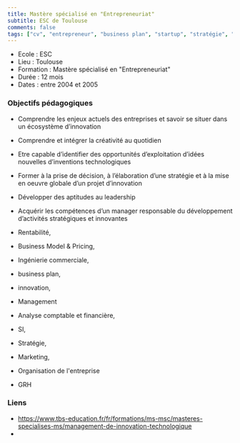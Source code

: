 ```yaml
---
title: Mastère spécialisé en "Entrepreneuriat"
subtitle: ESC de Toulouse
comments: false
tags: ["cv", "entrepreneur", "business plan", "startup", "stratégie", "management"]
---
```


* Ecole : ESC
* Lieu : Toulouse
* Formation : Mastère spécialisé en "Entrepreneuriat"
* Durée : 12 mois
* Dates : entre 2004 et 2005

### Objectifs pédagogiques

* Comprendre les enjeux actuels des entreprises et savoir se situer dans un écosystème d’innovation
* Comprendre et intégrer la créativité au quotidien
* Etre capable d’identifier des opportunités d’exploitation d’idées nouvelles d’inventions technologiques
* Former à la prise de décision, à l’élaboration d’une stratégie et à la mise en oeuvre globale d’un projet d’innovation
* Développer des aptitudes au leadership
* Acquérir les compétences d’un manager responsable du développement d’activités stratégiques et innovantes


* Rentabilité, 
* Business Model & Pricing, 
* Ingénierie commerciale, 
* business plan, 
* innovation, 
* Management 
* Analyse comptable et financière, 
* SI, 
* Stratégie, 
* Marketing, 
* Organisation de l'entreprise
* GRH


### Liens

* https://www.tbs-education.fr/fr/formations/ms-msc/masteres-specialises-ms/management-de-innovation-technologique
* 


